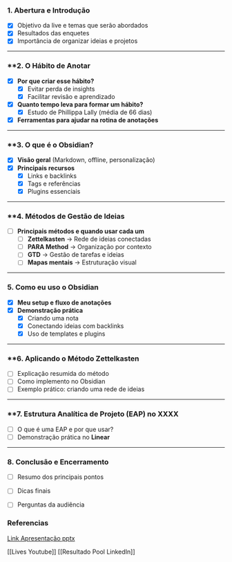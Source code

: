 ### **1. Abertura e Introdução**

- [x] Objetivo da live e temas que serão abordados
- [x] Resultados das enquetes
- [x] Importância de organizar ideias e projetos

---

### **2. O Hábito de Anotar 

- [x] **Por que criar esse hábito?**
    - [x] Evitar perda de insights
    - [x] Facilitar revisão e aprendizado
- [x] **Quanto tempo leva para formar um hábito?**
    - [x] Estudo de Phillippa Lally (média de 66 dias)
- [x] **Ferramentas para ajudar na rotina de anotações**

---

### **3. O que é o Obsidian? 

- [x] **Visão geral** (Markdown, offline, personalização)
- [x] **Principais recursos**
    - [x] Links e backlinks
    - [x] Tags e referências
    - [x] Plugins essenciais

---

### **4. Métodos de Gestão de Ideias 

- [ ] **Principais métodos e quando usar cada um**
    - [ ] **Zettelkasten** → Rede de ideias conectadas
    - [ ] **PARA Method** → Organização por contexto
    - [ ] **GTD** → Gestão de tarefas e ideias
    - [ ] **Mapas mentais** → Estruturação visual

---

### **5. Como eu uso o Obsidian**

- [x] **Meu setup e fluxo de anotações**
- [x] **Demonstração prática**
    - [x] Criando uma nota
    - [x] Conectando ideias com backlinks
    - [x] Uso de templates e plugins

---

### **6. Aplicando o Método Zettelkasten 

- [ ] Explicação resumida do método
- [ ] Como implemento no Obsidian
- [ ] Exemplo prático: criando uma rede de ideias

---

### **7. Estrutura Analítica de Projeto (EAP) no XXXX

- [ ] O que é uma EAP e por que usar?
- [ ] Demonstração prática no **Linear**

---

### **8. Conclusão e Encerramento**

- [ ] Resumo dos principais pontos
- [ ] Dicas finais
- [ ] Perguntas da audiência



### Referencias

[Link Apresentação pptx](https://gamma.app/docs/Apresentacao-Metodos-de-organizacao-de-ideias-e-projetos-fe2y2iccxh627aq)

[[Lives Youtube]]
[[Resultado Pool LinkedIn]]